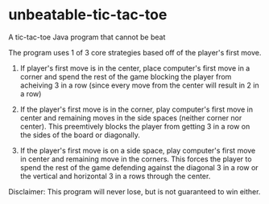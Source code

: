 # unbeatable-tic-tac-toe
A tic-tac-toe Java program that cannot be beat

The program uses 1 of 3 core strategies based off of the player's first move.

1. If player's first move is in the center, place computer's first move in a corner and spend the rest of the game blocking the player from acheiving 3 in a row (since every move from the center will result in 2 in a row)

2. If the player's first move is in the corner, play computer's first move in center and remaining moves in the side spaces (neither corner nor center). This preemtively blocks the player from getting 3 in a row on the sides of the board or diagonally. 

3. If the player's first move is on a side space, play computer's first move in center and remaining move in the corners. This forces the player to spend the rest of the game defending against the diagonal 3 in a row or the vertical and horizontal 3 in a rows through the center.

Disclaimer: This program will never lose, but is not guaranteed to win either. 
